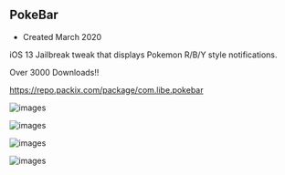 ## PokeBar

- Created March 2020

iOS 13 Jailbreak tweak that displays Pokemon R/B/Y style notifications.

Over 3000 Downloads!!

https://repo.packix.com/package/com.libe.pokebar

![images](https://i.imgur.com/t3s1tY7.jpg)

![images](https://i.imgur.com/MMoaKjV.jpg)

![images](https://i.imgur.com/OIyh8tW.jpg)

![images](https://i.imgur.com/ZVxvJd9.jpg)
